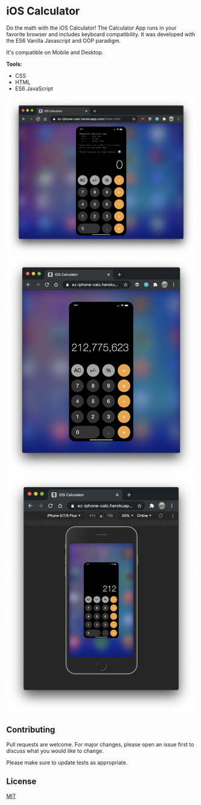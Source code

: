 # iOS Calculator
Do the math with the iOS Calculator! The Calculator App runs in your favorite browser and includes keyboard compatibility. It was developed with the ES6 Vanilla Javascript and OOP paradigm.

It's compatible on Mobile and Desktop.

**Tools:**
- CSS
- HTML
- ES6 JavaScript

![Calc instructions](img/calc_instructions.png)
![Calc digits](img/calc_digits.png)
![Calc iphone](img/calc_iphone.png)

## Contributing
Pull requests are welcome. For major changes, please open an issue first to discuss what you would like to change.

Please make sure to update tests as appropriate.

## License
[MIT](https://choosealicense.com/licenses/mit/)